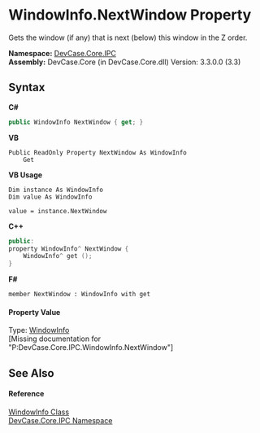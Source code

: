 # WindowInfo.NextWindow Property 
 

Gets the window (if any) that is next (below) this window in the Z order.

**Namespace:**&nbsp;<a href="N_DevCase_Core_IPC">DevCase.Core.IPC</a><br />**Assembly:**&nbsp;DevCase.Core (in DevCase.Core.dll) Version: 3.3.0.0 (3.3)

## Syntax

**C#**<br />
``` C#
public WindowInfo NextWindow { get; }
```

**VB**<br />
``` VB
Public ReadOnly Property NextWindow As WindowInfo
	Get
```

**VB Usage**<br />
``` VB Usage
Dim instance As WindowInfo
Dim value As WindowInfo

value = instance.NextWindow

```

**C++**<br />
``` C++
public:
property WindowInfo^ NextWindow {
	WindowInfo^ get ();
}
```

**F#**<br />
``` F#
member NextWindow : WindowInfo with get

```


#### Property Value
Type: <a href="T_DevCase_Core_IPC_WindowInfo">WindowInfo</a><br />\[Missing <value> documentation for "P:DevCase.Core.IPC.WindowInfo.NextWindow"\]

## See Also


#### Reference
<a href="T_DevCase_Core_IPC_WindowInfo">WindowInfo Class</a><br /><a href="N_DevCase_Core_IPC">DevCase.Core.IPC Namespace</a><br />
